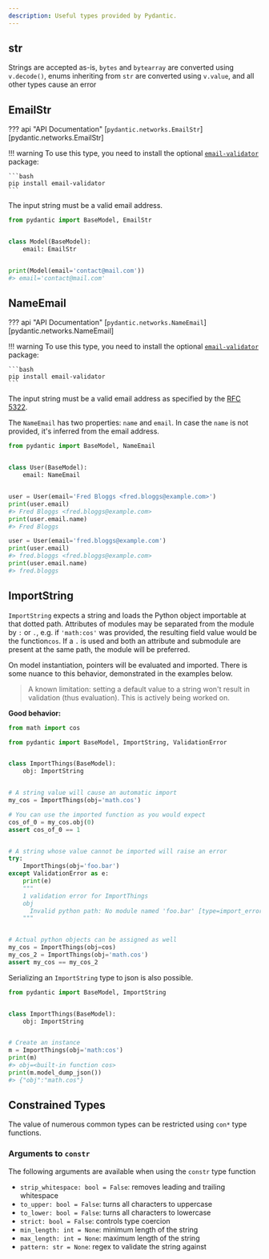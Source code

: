 ```yaml
---
description: Useful types provided by Pydantic.
---
```


## str

Strings are accepted as-is, `bytes` and `bytearray` are converted using `v.decode()`,
enums inheriting from `str` are converted using `v.value`, and all other types cause an error

## EmailStr

??? api "API Documentation"
    [`pydantic.networks.EmailStr`][pydantic.networks.EmailStr]<br>

!!! warning
    To use this type, you need to install the optional [`email-validator`][email-validator] package:

    ```bash
    pip install email-validator
    ```

The input string must be a valid email address.

```py
from pydantic import BaseModel, EmailStr


class Model(BaseModel):
    email: EmailStr


print(Model(email='contact@mail.com'))
#> email='contact@mail.com'
```

## NameEmail

??? api "API Documentation"
    [`pydantic.networks.NameEmail`][pydantic.networks.NameEmail]<br>

!!! warning
    To use this type, you need to install the optional [`email-validator`][email-validator] package:

    ```bash
    pip install email-validator
    ```


The input string must be a valid email address as specified by the [RFC 5322](https://datatracker.ietf.org/doc/html/rfc5322#section-3.4).

The `NameEmail` has two properties: `name` and `email`. In case the `name` is not provided, it's inferred from the email address.

```py
from pydantic import BaseModel, NameEmail


class User(BaseModel):
    email: NameEmail


user = User(email='Fred Bloggs <fred.bloggs@example.com>')
print(user.email)
#> Fred Bloggs <fred.bloggs@example.com>
print(user.email.name)
#> Fred Bloggs

user = User(email='fred.bloggs@example.com')
print(user.email)
#> fred.bloggs <fred.bloggs@example.com>
print(user.email.name)
#> fred.bloggs
```

## ImportString

`ImportString` expects a string and loads the Python object importable at that dotted path.
Attributes of modules may be separated from the module by `:` or `.`, e.g. if `'math:cos'` was provided,
the resulting field value would be the function`cos`. If a `.` is used and both an attribute and submodule
are present at the same path, the module will be preferred.

On model instantiation, pointers will be evaluated and imported. There is
some nuance to this behavior, demonstrated in the examples below.

> A known limitation: setting a default value to a string
> won't result in validation (thus evaluation). This is actively
> being worked on.

**Good behavior:**
```py
from math import cos

from pydantic import BaseModel, ImportString, ValidationError


class ImportThings(BaseModel):
    obj: ImportString


# A string value will cause an automatic import
my_cos = ImportThings(obj='math.cos')

# You can use the imported function as you would expect
cos_of_0 = my_cos.obj(0)
assert cos_of_0 == 1


# A string whose value cannot be imported will raise an error
try:
    ImportThings(obj='foo.bar')
except ValidationError as e:
    print(e)
    """
    1 validation error for ImportThings
    obj
      Invalid python path: No module named 'foo.bar' [type=import_error, input_value='foo.bar', input_type=str]
    """


# Actual python objects can be assigned as well
my_cos = ImportThings(obj=cos)
my_cos_2 = ImportThings(obj='math.cos')
assert my_cos == my_cos_2
```

Serializing an `ImportString` type to json is also possible.

```py
from pydantic import BaseModel, ImportString


class ImportThings(BaseModel):
    obj: ImportString


# Create an instance
m = ImportThings(obj='math:cos')
print(m)
#> obj=<built-in function cos>
print(m.model_dump_json())
#> {"obj":"math.cos"}
```

## Constrained Types

The value of numerous common types can be restricted using `con*` type functions.

### Arguments to `constr`
The following arguments are available when using the `constr` type function

- `strip_whitespace: bool = False`: removes leading and trailing whitespace
- `to_upper: bool = False`: turns all characters to uppercase
- `to_lower: bool = False`: turns all characters to lowercase
- `strict: bool = False`: controls type coercion
- `min_length: int = None`: minimum length of the string
- `max_length: int = None`: maximum length of the string
- `pattern: str = None`: regex to validate the string against

[email-validator]: https://github.com/JoshData/python-email-validator
